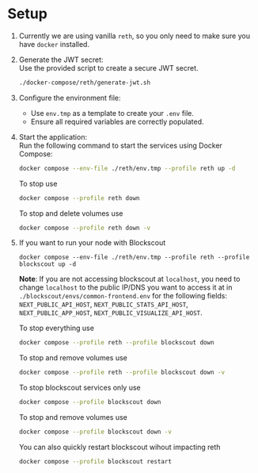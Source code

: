 # Setup

1. Currently we are using vanilla `reth`, so you only need to make sure you have `docker` installed.

2. Generate the JWT secret:  
   Use the provided script to create a secure JWT secret.
   ```bash
   ./docker-compose/reth/generate-jwt.sh
   ```

4. Configure the environment file:  
   - Use `env.tmp` as a template to create your `.env` file.  
   - Ensure all required variables are correctly populated.

5. Start the application:  
   Run the following command to start the services using Docker Compose:  
   ```bash
   docker compose --env-file ./reth/env.tmp --profile reth up -d
   ```
   To stop use
   ```bash
   docker compose --profile reth down
   ```
   To stop and delete volumes use
   ```bash
   docker compose --profile reth down -v
   ```

6. If you want to run your node with Blockscout
   ```
   docker compose --env-file ./reth/env.tmp --profile reth --profile blockscout up -d
   ```
   **Note**:
   If you are not accessing blockscout at `localhost`, you need to change `localhost` to the public IP/DNS you want to access it at in `./blockscout/envs/common-frontend.env` for the following fields: `NEXT_PUBLIC_API_HOST`, `NEXT_PUBLIC_STATS_API_HOST`, `NEXT_PUBLIC_APP_HOST`, `NEXT_PUBLIC_VISUALIZE_API_HOST`.
   
   To stop everything use
   ```bash
   docker compose --profile reth --profile blockscout down
   ```
   To stop and remove volumes use
   ```bash
   docker compose --profile reth --profile blockscout down -v
   ```

   To stop blockscout services only use
   ```bash
   docker compose --profile blockscout down
   ```
   To stop and remove volumes use
   ```bash
   docker compose --profile blockscout down -v
   ```

   You can also quickly restart blockscout wihout impacting reth
   ```bash
   docker compose --profile blockscout restart
   ```
